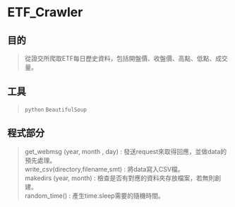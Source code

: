 # ETF_Crawler
## 目的
> 從證交所爬取ETF每日歷史資料，包括開盤價、收盤價、高點、低點、成交量。
## 工具
> `python` `BeautifulSoup`
## 程式部分
> get_webmsg (year, month , day) : 發送request來取得回應，並做data的預先處理。  
> write_csv(directory,filename,smt) : 將data寫入CSV檔。  
> makedirs (year, month) : 檢查是否有對應的資料夾存放檔案，若無則創建。  
> random_time() : 產生time.sleep需要的隨機時間。  
